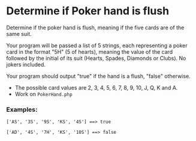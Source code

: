# Determine if Poker hand is flush
Determine if the poker hand is flush, meaning if the five cards are of the same suit.

Your program will be passed a list of 5 strings, each representing a poker card in the format "5H" (5 of hearts), meaning the value of the card followed by the initial of its suit (Hearts, Spades, Diamonds or Clubs). No jokers included.

Your program should output "true" if the hand is a flush, "false" otherwise.

* The possible card values are 2, 3, 4, 5, 6, 7, 8, 9, 10, J, Q, K and A.
* Work on `PokerHand.php`

### Examples:

```
['AS', '3S', '9S', 'KS', '4S'] ==> true

['AD', '4S', '7H', 'KS', '10S'] ==> false
```
